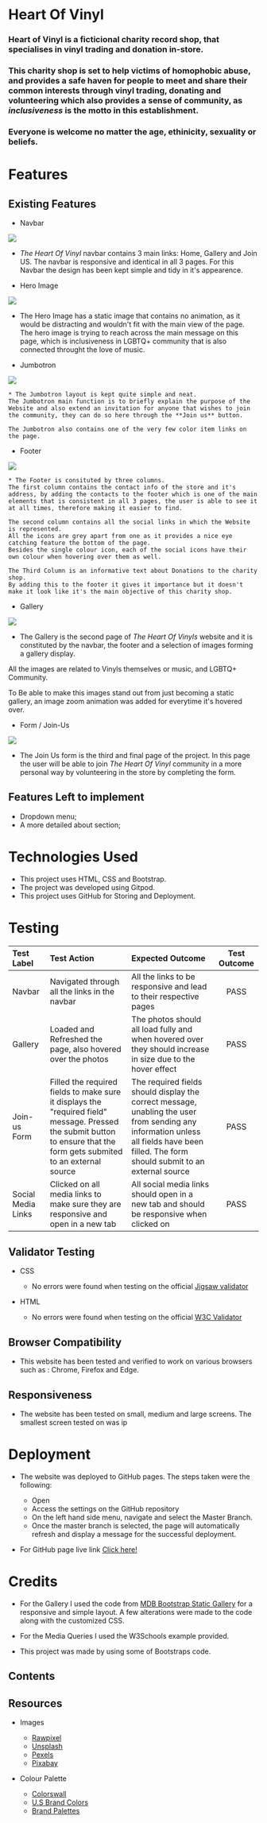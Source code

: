 # Heart Of Vinyl

### Heart of Vinyl is a ficticional charity record shop, that specialises in vinyl trading and donation in-store.
### This charity shop is set to help victims of homophobic abuse, and provides a safe haven for people to meet and share their common interests through vinyl trading, donating and volunteering which also provides a sense of community, as _inclusiveness_ is the **motto** in this establishment.

### Everyone is welcome no matter the age, ethinicity, sexuality or beliefs.


# Features

## Existing Features

* Navbar
<img src="images/Navbar-ms1.png">

   * _The Heart Of Vinyl_ navbar contains 3 main links: Home, Gallery and Join US. The navbar is responsive and identical in all 3 pages. 
   For this Navbar the design has been kept simple and tidy in it's appearence. 

* Hero Image
<img src="images/hero-image-ms1.png">

  * The Hero Image has a static image that contains no animation, as it would be distracting and wouldn't fit with the main view of the page. 
  The hero image is trying to reach across the main message on this page, which is inclusiveness in LGBTQ+ community that is also connected throught the love of music. 

* Jumbotron
<img src="images/jumbotron-ms1.png">

    * The Jumbotron layout is kept quite simple and neat. 
    The Jumbotron main function is to briefly explain the purpose of the Website and also extend an invitation for anyone that wishes to join the community, they can do so here through the **Join us** button.

    The Jumbotron also contains one of the very few color item links on the page. 

* Footer
<img src="images/footer-ms1.png">

    * The Footer is consituted by three columns.
    The first column contains the contact info of the store and it's address, by adding the contacts to the footer which is one of the main elements that is consistent in all 3 pages, the user is able to see it at all times, therefore making it easier to find.

    The second column contains all the social links in which the Website is represented. 
    All the icons are grey apart from one as it provides a nice eye catching feature the bottom of the page.
    Besides the single colour icon, each of the social icons have their own colour when hovering over them as well.

    The Third Column is an informative text about Donations to the charity shop. 
    By adding this to the footer it gives it importance but it doesn't make it look like it's the main objective of this charity shop.

* Gallery
<img src="images/gallery-ms1.png">

   * The Gallery is the second page of _The Heart Of Vinyls_ website and it is constituted by the navbar, the footer and a selection of images forming a gallery display. 

   All the images are related to Vinyls themselves or music, and LGBTQ+ Community. 

   To Be able to make this images stand out from just becoming a static gallery, an image zoom animation was added for everytime it's hovered over. 

* Form / Join-Us
<img src="images/form-ms1.png">

  * The Join Us form is the third and final page of the project. 
  In this page the user will be able to join _The Heart Of Vinyl_ community in a more personal way by volunteering in the store by completing the form. 

## Features Left to implement
* Dropdown menu;
* A more detailed about section;


# Technologies Used

* This project uses HTML, CSS and Bootstrap.
* The project was developed using Gitpod.
* This project uses GitHub for Storing and Deployment.


# Testing 
|Test Label  | Test Action | Expected Outcome | Test Outcome |
|:--|:--|:--|:--:|
| Navbar | Navigated through all the links in the navbar|All the links to be responsive and lead to their respective pages | PASS 
|Gallery | Loaded and Refreshed the page, also hovered over the photos | The photos should all load fully and when hovered over they should increase in size due to the hover effect | PASS 
|Join-us Form | Filled the required fields to make sure it displays the "required field" message. Pressed the submit button to ensure that the form gets submited to an external source | The required fields should display the correct message, unabling the user from sending any information unless all fields have been filled. The form should submit to an external source | PASS
|Social Media Links | Clicked on all media links to make sure they are responsive and open in a new tab | All social media links should open in a new tab and should be responsive when clicked on | PASS |

## Validator Testing
* CSS
  * No errors were found when testing on the official [Jigsaw validator](https://jigsaw.w3.org/css-validator/)

* HTML

  * No errors were found when testing on the official [W3C Validator](https://validator.w3.org/)

## Browser Compatibility 
 * This website has been tested and verified to work on various browsers such as : Chrome, Firefox and Edge.

## Responsiveness
 * The website has been tested on small, medium and large screens. 
The smallest screen tested on was ip
# Deployment 

* The website was deployed to GitHub pages.
The steps taken were the following:
  
     * Open 
  * Access the settings on the GitHub repository
  * On the left hand side menu, navigate and select the Master Branch.
  * Once the master branch is selected, the page will automatically refresh and display a message for the successful deployment.

* For GitHub page live link [Click here!](https://deborasantos28.github.io/milestone-project-1/)

# Credits

* For the Gallery I used the code from [MDB Bootstrap Static Gallery](https://mdbootstrap.com/docs/standard/extended/gallery/#section-lightbox) for a responsive and simple layout. A few alterations were made to the code along with the customized CSS. 

* For the Media Queries I used the W3Schools example provided. 

* This project was made by using some of Bootstraps code.

## Contents

## Resources 
* Images
  * [Rawpixel](https://www.rawpixel.com) 
  * [Unsplash](https://unsplash.com/)
  * [Pexels](https://www.pexels.com/)
  * [Pixabay](https://pixabay.com/)

* Colour Palette
  
  * [Colorswall](https://colorswall.com/palette/1450/) 
  * [U.S Brand Colors](https://usbrandcolors.com/twitter-colors/)
  * [Brand Palettes](https://brandpalettes.com/instagram-color-codes/)



